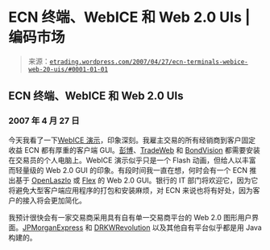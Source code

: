 <!--yml

分类：未分类

日期：2024 年 05 月 12 日 19:47:09

-->

# ECN 终端、WebICE 和 Web 2.0 UIs | 编码市场

> 来源：[`etrading.wordpress.com/2007/04/27/ecn-terminals-webice-web-20-uis/#0001-01-01`](https://etrading.wordpress.com/2007/04/27/ecn-terminals-webice-web-20-uis/#0001-01-01)

## ECN 终端、WebICE 和 Web 2.0 UIs

### 2007 年 4 月 27 日

今天我看了一下[WebICE 演示](https://www.theice.com/ice_platform.jhtml)，印象深刻。我雇主交易的所有经销商到客户固定收益 ECN 都有厚重的客户端 GUI。[彭博](http://www.bloomberg.com)、[TradeWeb](http://www.tradeweb.com) 和 [BondVision](http://www.bondvision.net) 都需要安装在交易员的个人电脑上。WebICE 演示似乎只是一个 Flash 动画，但给人以丰富而轻量级的 Web 2.0 GUI 的印象。有段时间我一直在想，何时会有一个 ECN 推出基于 [OpenLaszlo](http://www.openlaszlo.org/) 或 [Flex](http://www.adobe.com/products/flex/) 的 Web 2.0 GUI。银行的 IT 部门将欢迎它，因为它将避免大型客户端应用程序的打包和安装麻烦，对 ECN 来说也将有好处，因为客户的接入将会更加简化。

我预计很快会有一家交易商采用具有自有单一交易商平台的 Web 2.0 图形用户界面。[JPMorganExpress](http://www.jpmorganexpress.com) 和 [DRKWRevolution](http://www.drkwrevolution.com) 以及其他自有平台似乎都是用 Java 构建的。

